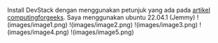 Install DevStack dengan menggunakan petunjuk yang ada pada [artikel computingforgeeks](https://computingforgeeks.com/openstack-deployment-on-ubuntu-with-devstack/).
Saya menggunakan ubuntu 22.04.1 (Jemmy)
!(images/image1.png)
!(images/image2.png)
!(images/image3.png)
!(images/image4.png)
!(images/image5.png)